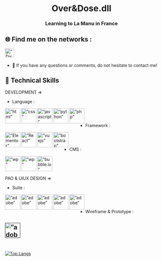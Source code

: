<div align="center">
<h1>Over&Dose.dll</h1>
<h3>Learning to La Manu in France</h3>
</div>

## 🌐 Find me on the networks :

<a href="Over&Dose.dll#7499"> <img align="left" src="https://user-images.githubusercontent.com/94568519/222078163-110c4a67-9bcd-48df-8822-e65f8edf868d.png" alt=”Discord” height ="30px" width ="30px"/></a>
</br></br>
- 💬 If you have any questions or comments, do not hesitate to contact me!

## 🌱 Technical Skills
DEVELOPMENT =>
- Language :

<a href="https://developer.mozilla.org/fr/docs/Web/HTML"> <img align="left" src="https://user-images.githubusercontent.com/94568519/221991663-fe433996-ea84-48e9-abc8-4f35494c1dda.png" alt=”html” height ="50px" width ="50px"/></a>

<a href="https://developer.mozilla.org/fr/docs/Web/CSS/@document"> <img align="left" src="https://user-images.githubusercontent.com/94568519/221993264-d654f346-09aa-4de5-a428-7bcea6a58cf0.png" alt=”css” height ="50px" width ="50px"/></a>

<a href="https://developer.mozilla.org/fr/docs/Web/JavaScript"> <img align="left" src="https://user-images.githubusercontent.com/94568519/221993480-fd11bd5b-df23-40bb-8bb4-3d5cc26c6eb8.png" alt=”javascript” height ="50px" width ="50px"/></a>

<a href="https://docs.python.org/3/"> <img align="left" src="https://user-images.githubusercontent.com/94568519/221993879-fa4e229f-0284-4f5a-b4a5-60423f4ee2c0.png" alt=”python” height ="50px" width ="50px"/></a>

<a href="https://www.php.net/docs.php"> <img align="left" src="https://user-images.githubusercontent.com/94568519/221994191-7c8b1477-6ac9-48f5-8dd7-2192fb034bcc.png" alt=”php” height ="50px" width ="50px"/></a>
</br></br>
- Framework :

<a href="https://elementor.com/"> <img align="left" src="https://hectordll.github.io/CV-Numerique/assets/img/icon/elementor.png" alt=”Elementor” height ="50px" width ="50px"/></a>

<a href="https://fr.react.dev/"> <img align="left" src="https://fr.legacy.reactjs.org/logo-og.png" alt=”React” height ="50px" width ="50px"/></a>

<a href="https://vuejs.org/"> <img align="left" src="https://user-images.githubusercontent.com/94568519/221996647-216957b7-5fff-464d-87e2-a9f5e46030e9.png" alt=”vuejs” height ="50px" width ="50px"/></a>

<a href="https://getbootstrap.com/"> <img align="left" src="https://user-images.githubusercontent.com/94568519/221997148-9143e0d2-42ea-4360-a5de-f19906afdf52.png" alt=”bootstrap” height ="50px" width ="50px"/></a>
</br></br>
- CMS :

<a href="https://www.odoo.com"> <img align="left" src="https://hectordll.github.io/CV-Numerique/assets/img/icon/odoo.png" alt=”wp” height ="50px" width ="50px"/></a>

<a href="https://wordpress.com/"> <img align="left" src="https://user-images.githubusercontent.com/94568519/221997798-9d82aae0-da9b-4860-8e84-b1de56e67df7.png" alt=”wp” height ="50px" width ="50px"/></a>

<a href="https://bubble.io/"> <img align="left" src="https://hectordll.github.io/CV-Numerique/assets/img/icon/bubbleio.png" alt=”bubble.io” height ="50px" width ="50px"/></a>
</br></br></br>

PAO & UIUX DESIGN =>
- Suite :

<a href="https://www.adobe.com/"> <img align="left" src="https://hectordll.github.io/CV-Numerique/assets/img/icon/ai.png" alt=”adobe” height ="50px" width ="50px"/></a>

<a href="https://www.adobe.com/"> <img align="left" src="https://hectordll.github.io/CV-Numerique/assets/img/icon/photoshop.png" alt=”adobe” height ="50px" width ="50px"/></a>

<a href="https://www.adobe.com/"> <img align="left" src="https://hectordll.github.io/CV-Numerique/assets/img/icon/pr.png" alt=”adobe” height ="50px" width ="50px"/></a>

<a href="https://www.adobe.com/"> <img align="left" src="https://hectordll.github.io/CV-Numerique/assets/img/icon/xd.png" alt=”adobe” height ="50px" width ="50px"/></a>

<a href="https://www.adobe.com/"> <img align="left" src="https://hectordll.github.io/CV-Numerique/assets/img/icon/id.png" alt=”adobe” height ="50px" width ="50px"/></a>

</br></br>
- Wireframe & Prototype :

<a href=""> <img align="left" src="https://hectordll.github.io/CV-Numerique/assets/img/icon/figma.png" alt=”adobe” height ="50px" width ="50px"/></a>
</br></br></br>
-
[![Top Langs](https://github-readme-stats.vercel.app/api/top-langs/?username=hectordll&layout=compact)](https://github.com/hectordll)
